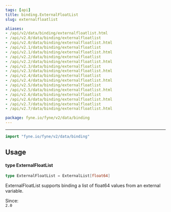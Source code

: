 ```yaml
---
tags: [api]
title: binding.ExternalFloatList
slug: externalfloatlist

aliases:
- /api/v2/data/binding/externalfloatlist.html
- /api/v2.0/data/binding/externalfloatlist
- /api/v2.0/data/binding/externalfloatlist.html
- /api/v2.1/data/binding/externalfloatlist
- /api/v2.1/data/binding/externalfloatlist.html
- /api/v2.2/data/binding/externalfloatlist
- /api/v2.2/data/binding/externalfloatlist.html
- /api/v2.3/data/binding/externalfloatlist
- /api/v2.3/data/binding/externalfloatlist.html
- /api/v2.4/data/binding/externalfloatlist
- /api/v2.4/data/binding/externalfloatlist.html
- /api/v2.5/data/binding/externalfloatlist
- /api/v2.5/data/binding/externalfloatlist.html
- /api/v2.6/data/binding/externalfloatlist
- /api/v2.6/data/binding/externalfloatlist.html
- /api/v2.7/data/binding/externalfloatlist
- /api/v2.7/data/binding/externalfloatlist.html

package: fyne.io/fyne/v2/data/binding
---
```



---
```go
import "fyne.io/fyne/v2/data/binding"
```

## Usage

#### type ExternalFloatList

```go
type ExternalFloatList = ExternalList[float64]
```

ExternalFloatList supports binding a list of float64 values from an external variable.


<div class="since">Since: <code>
2.0</code></div>
